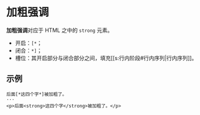 # 加粗强调

**加粗强调**对应于 HTML 之中的 `strong` 元素。

- 开启：`[*`；
- 闭合：`*]`；
- 槽位：其开启部分与闭合部分之间，填充[[s:行内阶段#行内序列|行内序列]]。

## 示例

```example
后面[*这四个字*]被加粗了。
···
<p>后面<strong>这四个字</strong>被加粗了。</p>
```
